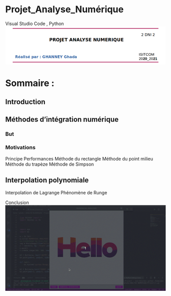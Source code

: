 # Projet_Analyse_Numérique
Visual Studio Code , Python
<img src='Project/entete.png'/>
# Sommaire : 
## Introduction

## Méthodes d’intégration numérique
 ### But
 ### Motivations
 Principe
 Performances
 Méthode du rectangle
 Méthode du point milieu
 Méthode du trapèze
 Méthode de Simpson
 
## Interpolation polynomiale
  Interpolation de Lagrange
    Phénomène de Runge
    
Conclusion
<img src='Project/demo_peek.gif'/>
